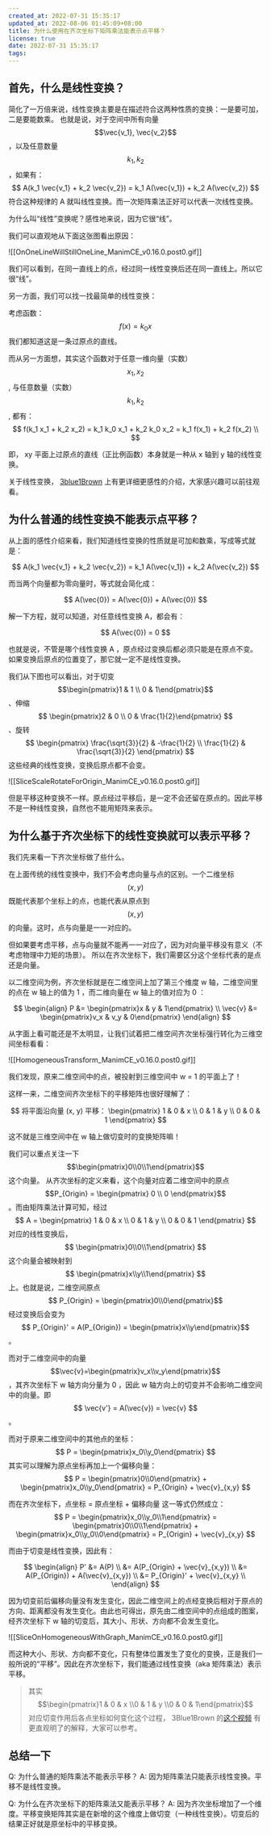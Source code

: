 ```yaml
---
created_at: 2022-07-31 15:35:17
updated_at: 2022-08-06 01:45:09+08:00
title: 为什么使用在齐次坐标下矩阵乘法能表示点平移？
license: true
date: 2022-07-31 15:35:17
tags:
---
```

## 首先，什么是线性变换？

简化了一万倍来说，线性变换主要是在描述符合这两种性质的变换：一是要可加，二是要能数乘。
也就是说，对于空间中所有向量 $$\vec{v_1}, \vec{v_2}$$ ，以及任意数量 $$k_1, k_2$$ ，如果有：
$$
A(k_1 \vec{v_1} + k_2 \vec{v_2}) = k_1 A(\vec{v_1}) + k_2 A(\vec{v_2})
$$
符合这种规律的 A 就叫线性变换。而一次矩阵乘法正好可以代表一次线性变换。

为什么叫“线性”变换呢？感性地来说，因为它很“线”。

我们可以直观地从下面这张图看出原因：

![[OnOneLineWillStillOneLine_ManimCE_v0.16.0.post0.gif]]

我们可以看到，在同一直线上的点，经过同一线性变换后还在同一直线上。所以它很“线”。

另一方面，我们可以找一找最简单的线性变换：

考虑函数：
$$
f(x) = k_0 x
$$
我们都知道这是一条过原点的直线。

而从另一方面想，其实这个函数对于任意一维向量（实数） $$x_1, x_2$$ , 与任意数量（实数） $$k_1, k_2$$ , 都有：
$$
f(k_1 x_1 + k_2 x_2) = k_1 k_0 x_1 + k_2 k_0 x_2 = k_1 f(x_1) + k_2 f(x_2) \\
$$

即， xy 平面上过原点的直线（正比例函数）本身就是一种从 x 轴到 y 轴的线性变换。

关于线性变换， [3blue1Brown](https://www.3blue1brown.com/topics/linear-algebra) 上有更详细更感性的介绍，大家感兴趣可以前往观看。

## 为什么普通的线性变换不能表示点平移？

从上面的感性介绍来看，我们知道线性变换的性质就是可加和数乘，写成等式就是：

$$
A(k_1 \vec{v_1} + k_2 \vec{v_2}) = k_1 A(\vec{v_1}) + k_2 A(\vec{v_2})
$$

而当两个向量都为零向量时，等式就会简化成：

$$
A(\vec{0}) = A(\vec{0}) + A(\vec{0})
$$

解一下方程，就可以知道，对任意线性变换 A，都会有：

$$
A(\vec{0}) = 0
$$

也就是说，不管是哪个线性变换 A ，原点经过变换后都必须只能是在原点不变。如果变换后原点的位置变了，那它就一定不是线性变换。

我们从下图也可以看出，对于切变 $$\begin{pmatrix}1 & 1 \\ 0 & 1\end{pmatrix}$$ 、伸缩 $$ \begin{pmatrix}2 & 0 \\ 0 & \frac{1}{2}\end{pmatrix} $$、旋转 $$ \begin{pmatrix}
    \frac{\sqrt{3}}{2} & -\frac{1}{2} \\ \frac{1}{2} & \frac{\sqrt{3}}{2}
\end{pmatrix} $$ 这些经典的线性变换，变换后原点都不会变。

![[SliceScaleRotateForOrigin_ManimCE_v0.16.0.post0.gif]]

但是平移这种变换不一样。原点经过平移后，是一定不会还留在原点的。因此平移不是一种线性变换，自然也不能用矩阵来表示。

## 为什么基于齐次坐标下的线性变换就可以表示平移？

我们先来看一下齐次坐标做了些什么。

在上面传统的线性变换中，我们不会考虑向量与点的区别。一个二维坐标 $$(x, y)$$ 既能代表那个坐标上的点，也能代表从原点到 $$(x, y)$$ 的向量。这时，点与向量是一一对应的。

但如果要考虑平移，点与向量就不能再一一对应了，因为对向量平移没有意义（不考虑物理中力矩的场景）。
所以在齐次坐标下，我们需要区分这个坐标代表的是点还是向量。

以二维空间为例，齐次坐标就是在二维空间上加了第三个维度 w 轴，二维空间里的点在 w 轴上的值为 1 ，而二维向量在 w 轴上的值对应为 0 ：

$$
\begin{align}
    P &= \begin{pmatrix}x & y & 1\end{pmatrix} \\
    \vec{v} &= \begin{pmatrix}v_x & v_y & 0\end{pmatrix}
\end{align}
$$

从字面上看可能还是不太明显，让我们试着把二维空间齐次坐标强行转化为三维空间坐标看看：

![[HomogeneousTransform_ManimCE_v0.16.0.post0.gif]]

我们发现，原来二维空间中的点，被投射到三维空间中 w = 1 的平面上了！

这样一来，二维空间齐次坐标下的平移矩阵也很好理解了：

$$
将平面沿向量 (x, y) 平移：
\begin{pmatrix}
    1 & 0 & x \\
    0 & 1 & y \\
    0 & 0 & 1
\end{pmatrix}
$$

这不就是三维空间中在 w 轴上做切变时的变换矩阵嘛！

我们可以重点关注一下 $$\begin{pmatrix}0\\0\\1\end{pmatrix}$$ 这个向量。
从齐次坐标的定义来看，这个向量对应着二维空间中的原点 $$P_{Origin} = \begin{pmatrix} 0 \\ 0 \end{pmatrix}$$ 。而由矩阵乘法计算可知，经过 $$ A = \begin{pmatrix} 1 & 0 & x \\ 0 & 1 & y \\ 0 & 0 & 1 \end{pmatrix} $$ 对应的线性变换后， $$ \begin{pmatrix}0\\0\\1\end{pmatrix} $$ 这个向量会被映射到 $$ \begin{pmatrix}x\\y\\1\end{pmatrix} $$ 上。也就是说，二维空间原点 $$ P_{Origin} = \begin{pmatrix}0\\0\end{pmatrix}$$ 经过变换后会变为 $$ P_{Origin}' = A(P_{Origin}) = \begin{pmatrix}x\\y\end{pmatrix}$$ 。

而对于二维空间中的向量 $$\vec{v}=\begin{pmatrix}v_x\\v_y\end{pmatrix}$$ ，其齐次坐标下 w 轴方向分量为 0 ，因此 w 轴方向上的切变并不会影响二维空间中的向量。即 $$ \vec{v'} = A(\vec{v}) = \vec{v} $$ 。

而对于原来二维空间中的其他点的坐标：
$$
P = \begin{pmatrix}x_0\\y_0\end{pmatrix}
$$ 
其实可以理解为原点坐标再加上一个偏移向量：
$$
P = \begin{pmatrix}0\\0\end{pmatrix} + \begin{pmatrix}x_0\\y_0\end{pmatrix} = P_{Origin} + \vec{v}_{x,y}
$$

而在齐次坐标下，点坐标 = 原点坐标 + 偏移向量 这一等式仍然成立：
$$
P =  \begin{pmatrix}x_0\\y_0\\1\end{pmatrix} = \begin{pmatrix}0\\0\\1\end{pmatrix} + \begin{pmatrix}x_0\\y_0\\0\end{pmatrix} = P_{Origin} + \vec{v}_{x,y}
$$

而由于切变是线性变换，因此有：

$$
\begin{align}
P' &= A(P) \\
&= A(P_{Origin} + \vec{v}_{x,y}) \\
&= A(P_{Origin}) + A(\vec{v}_{x,y}) \\
&= P_{Origin}' + \vec{v}_{x,y} \\
\end{align}
$$

因为切变前后偏移向量没有发生变化，因此二维空间上的点经变换后相对于原点的方向、距离都没有发生变化。由此也可得出，原先由二维空间中的点组成的图案，经齐次坐标下 w 轴的切变后，其大小、形状、方向都不会发生变化。

![[SliceOnHomogeneousWithGraph_ManimCE_v0.16.0.post0.gif]]

而这种大小、形状、方向都不变化，只有整体位置发生了变化的变换，正是我们一般所说的“平移”。因此在齐次坐标下，我们能通过线性变换（aka 矩阵乘法）表示平移。

> 其实 $$\begin{pmatrix}1 & 0 & x \\0 & 1 & y \\0 & 0 & 1\end{pmatrix}$$ 对应切变作用后各点坐标如何变化这个过程， 3Blue1Brown 的[这个视频](https://www.3blue1brown.com/lessons/matrix-multiplication) 有更直观明了的解释，大家可以参考。

## 总结一下

Q: 为什么普通的矩阵乘法不能表示平移？
A: 因为矩阵乘法只能表示线性变换。平移不是线性变换。

Q: 为什么在齐次坐标下的矩阵乘法又能表示平移？
A: 因为齐次坐标增加了一个维度。平移变换矩阵其实是在新增的这个维度上做切变（一种线性变换）。切变后的结果正好就是原坐标中的平移变换。


